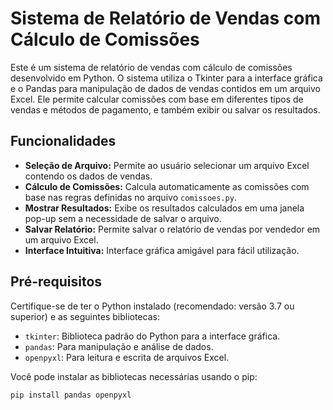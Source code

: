 # Sistema de Relatório de Vendas com Cálculo de Comissões

Este é um sistema de relatório de vendas com cálculo de comissões desenvolvido em Python. O sistema utiliza o Tkinter para a interface gráfica e o Pandas para manipulação de dados de vendas contidos em um arquivo Excel. Ele permite calcular comissões com base em diferentes tipos de vendas e métodos de pagamento, e também exibir ou salvar os resultados.

## Funcionalidades

- **Seleção de Arquivo:** Permite ao usuário selecionar um arquivo Excel contendo os dados de vendas.
- **Cálculo de Comissões:** Calcula automaticamente as comissões com base nas regras definidas no arquivo `comissoes.py`.
- **Mostrar Resultados:** Exibe os resultados calculados em uma janela pop-up sem a necessidade de salvar o arquivo.
- **Salvar Relatório:** Permite salvar o relatório de vendas por vendedor em um arquivo Excel.
- **Interface Intuitiva:** Interface gráfica amigável para fácil utilização.

## Pré-requisitos

Certifique-se de ter o Python instalado (recomendado: versão 3.7 ou superior) e as seguintes bibliotecas:

- `tkinter`: Biblioteca padrão do Python para a interface gráfica.
- `pandas`: Para manipulação e análise de dados.
- `openpyxl`: Para leitura e escrita de arquivos Excel.

Você pode instalar as bibliotecas necessárias usando o pip:

```bash
pip install pandas openpyxl

